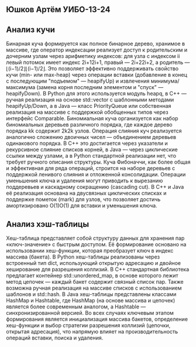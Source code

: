 ## Юшков Артём УИБО-13-24

## Анализ кучи

Бинарная куча формируется как полное бинарное дерево, хранимое в массиве, где оператор индексации реализует доступ к родительским и дочерним узлам через арифметику индексов: для узла с индексом ii левый потомок имеет индекс 2i+12i+1, правый — 2i+22i+2, а родитель — ⌊(i−1)/2⌋⌊(i−1)/2⌋. Это позволяет эффективно поддерживать свойство кучи (min- или max-heap) через операции вставки (добавление в конец с последующим "подъемом" — heapifyUp) и извлечения минимума/максимума (замена корня последним элементом и "спуск" — heapifyDown). В Python для этого используется модуль heapq, в C++ — ручная реализация на основе std::vector с шаблонными методами heapifyUp/Down, а в Java — класс PriorityQueue или собственная реализация на массиве с поддержкой обобщенных типов через интерфейс Comparable. Биномиальная куча организуется как набор биномиальных деревьев различного порядка, где каждое дерево порядка kk содержит 2k2k узлов. Операция слияния куч реализуется аналогично сложению двоичных чисел — объединением деревьев одинакового порядка. В C++ это достигается через указатели и рекурсивное слияние списков корней, в Java — через циклические ссылки между узлами, а в Python стандартной реализации нет, что требует ручного описания структуры. Куча Фибоначчи, как более общая и эффективная для ряда операций, строится на наборе деревьев с поддержкой ленивого слияния и отложенной консолидации. Операции уменьшения ключа и удаления могут приводить к вырезанию поддеревьев и каскадному сокращению (cascading cut). В C++ и Java её реализация основана на двусвязных циклических списках и поддержке пометок (mark) для узлов, что позволяет достичь амортизировано O(1)O(1) для вставки и уменьшения ключа.

## Анализ хэш-таблицы

Хеш-таблица представляет собой структуру данных для хранения пар «ключ-значение» с быстрым доступом. Её формирование основано на использовании хеш-функции, которая преобразует ключ в индекс массива (бакета). В Python хеш-таблицы реализованы через встроенный тип dict, использующий открытую адресацию и двойное хеширование для разрешения коллизий. В C++ стандартная библиотека предлагает контейнер std::unordered_map, в основе которого лежит метод цепочек — каждый бакет содержит связный список пар. Также возможна ручная реализация на массиве списков с использованием шаблонов и std::hash. В Java хеш-таблицы представлены классами HashMap и Hashtable, где HashMap (на основе массива и цепочек) является более современным аналогом, а Hashtable — синхронизированной версией. Во всех случаях ключевым этапом формирования является инициализация массива бакетов, определение хеш-функции и выбор стратегии разрешения коллизий (цепочки, открытая адресация), что напрямую влияет на производительность операций вставки, поиска и удаления.
